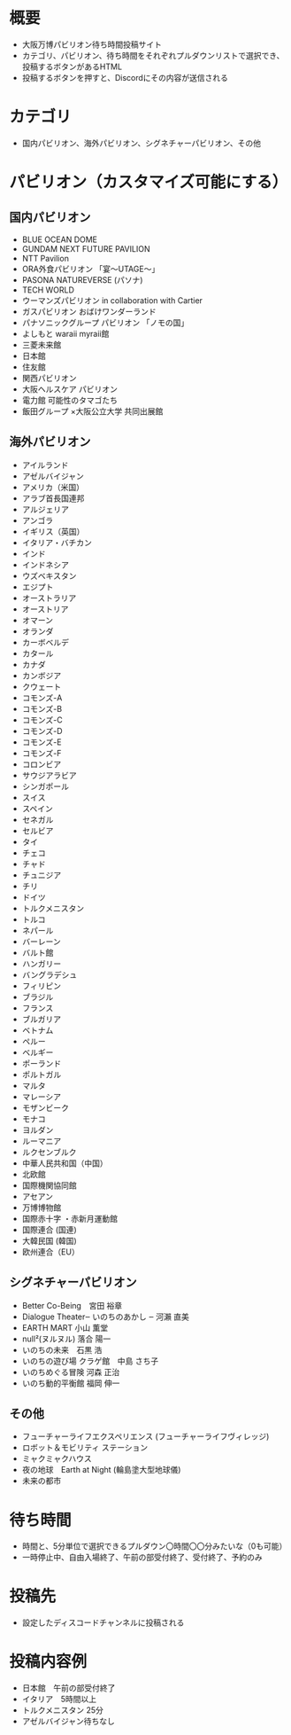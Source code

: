 # 概要

- 大阪万博パビリオン待ち時間投稿サイト
- カテゴリ、パビリオン、待ち時間をそれぞれプルダウンリストで選択でき、投稿するボタンがあるHTML
- 投稿するボタンを押すと、Discordにその内容が送信される

# カテゴリ

- 国内パビリオン、海外パビリオン、シグネチャーパビリオン、その他

# パビリオン（カスタマイズ可能にする）

## 国内パビリオン

- BLUE OCEAN DOME
- GUNDAM NEXT FUTURE PAVILION
- NTT Pavilion
- ORA外食パビリオン 「宴～UTAGE～」
- PASONA NATUREVERSE (パソナ)
- TECH WORLD
- ウーマンズパビリオン in collaboration with Cartier
- ガスパビリオン おばけワンダーランド
- パナソニックグループ パビリオン 「ノモの国」
- よしもと waraii myraii館
- 三菱未来館
- 日本館
- 住友館
- 関西パビリオン
- 大阪ヘルスケア パビリオン
- 電力館 可能性のタマゴたち
- 飯田グループ ×大阪公立大学 共同出展館

## 海外パビリオン

- アイルランド
- アゼルバイジャン
- アメリカ（米国）
- アラブ首長国連邦
- アルジェリア
- アンゴラ
- イギリス（英国）
- イタリア・バチカン
- インド
- インドネシア
- ウズベキスタン
- エジプト
- オーストラリア
- オーストリア
- オマーン
- オランダ
- カーボベルデ
- カタール
- カナダ
- カンボジア
- クウェート
- コモンズ-A
- コモンズ-B
- コモンズ-C
- コモンズ-D
- コモンズ-E
- コモンズ-F
- コロンビア
- サウジアラビア
- シンガポール
- スイス
- スペイン
- セネガル
- セルビア
- タイ
- チェコ
- チャド
- チュニジア
- チリ
- ドイツ
- トルクメニスタン
- トルコ
- ネパール
- バーレーン
- バルト館
- ハンガリー
- バングラデシュ
- フィリピン
- ブラジル
- フランス
- ブルガリア
- ベトナム
- ペルー
- ベルギー
- ポーランド
- ポルトガル
- マルタ
- マレーシア
- モザンビーク
- モナコ
- ヨルダン
- ルーマニア
- ルクセンブルク
- 中華人民共和国（中国）
- 北欧館
- 国際機関協同館
- アセアン
- 万博博物館
- 国際赤十字 ・赤新月運動館
- 国際連合 (国連)
- 大韓民国 (韓国)
- 欧州連合（EU）

## シグネチャーパビリオン

- Better Co-Being　宮田 裕章
- Dialogue Theater‒ いのちのあかし ‒ 河瀨 直美
- EARTH MART 小山 薫堂
- null²(ヌルヌル) 落合 陽一
- いのちの未来　石黒 浩
- いのちの遊び場 クラゲ館　中島 さち子
- いのちめぐる冒険 河森 正治
- いのち動的平衡館 福岡 伸一

## その他

- フューチャーライフエクスペリエンス (フューチャーライフヴィレッジ)
- ロボット＆モビリティ ステーション
- ミャクミャクハウス
- 夜の地球　Earth at Night (輪島塗大型地球儀)
- 未来の都市

# 待ち時間

- 時間と、5分単位で選択できるプルダウン〇時間〇〇分みたいな（0も可能）
- 一時停止中、自由入場終了、午前の部受付終了、受付終了、予約のみ

# 投稿先

- 設定したディスコードチャンネルに投稿される

# 投稿内容例

- 日本館　午前の部受付終了
- イタリア　5時間以上
- トルクメニスタン 25分
- アゼルバイジャン待ちなし
